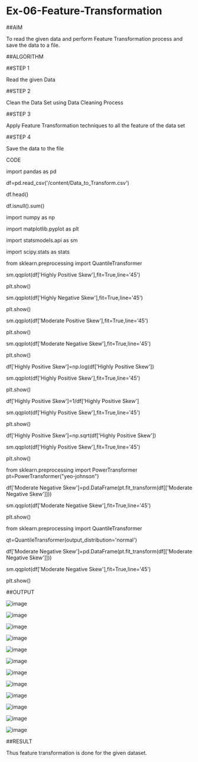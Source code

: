 # Ex-06-Feature-Transformation

##AIM

To read the given data and perform Feature Transformation process and save the data to a file.

##ALGORITHM

##STEP 1

Read the given Data

##STEP 2

Clean the Data Set using Data Cleaning Process

##STEP 3

Apply Feature Transformation techniques to all the feature of the data set

##STEP 4

Save the data to the file

CODE

import pandas as pd

df=pd.read_csv('/content/Data_to_Transform.csv')

df.head()

df.isnull().sum()

import numpy as np

import matplotlib.pyplot as plt

import statsmodels.api as sm

import scipy.stats as stats

from sklearn.preprocessing import QuantileTransformer

sm.qqplot(df['Highly Positive Skew'],fit=True,line='45')

plt.show()

sm.qqplot(df['Highly Negative Skew'],fit=True,line='45')

plt.show()

sm.qqplot(df['Moderate Positive Skew'],fit=True,line='45')

plt.show()

sm.qqplot(df['Moderate Negative Skew'],fit=True,line='45')

plt.show()

df['Highly Positive Skew']=np.log(df['Highly Positive Skew'])

sm.qqplot(df['Highly Positive Skew'],fit=True,line='45')

plt.show()

df['Highly Positive Skew']=1/df['Highly Positive Skew']

sm.qqplot(df['Highly Positive Skew'],fit=True,line='45')

plt.show()

df['Highly Positive Skew']=np.sqrt(df['Highly Positive Skew'])

sm.qqplot(df['Highly Positive Skew'],fit=True,line='45')

plt.show()

from sklearn.preprocessing import PowerTransformer pt=PowerTransformer("yeo-johnson")

df['Moderate Negative Skew']=pd.DataFrame(pt.fit_transform(df[['Moderate Negative Skew']]))

sm.qqplot(df['Moderate Negative Skew'],fit=True,line='45')

plt.show()

from sklearn.preprocessing import QuantileTransformer

qt=QuantileTransformer(output_distribution='normal')

df['Moderate Negative Skew']=pd.DataFrame(pt.fit_transform(df[['Moderate Negative Skew']]))

sm.qqplot(df['Moderate Negative Skew'],fit=True,line='45')

plt.show()

##OUTPUT

![image](https://github.com/nivetharajaa/Ex-06-Feature-Transformation/assets/120543388/1ed3d57b-3354-4c71-8799-153d785aa246)

![image](https://github.com/nivetharajaa/Ex-06-Feature-Transformation/assets/120543388/14eee2bb-623f-47f9-946e-26bc7bf389d6)

![image](https://github.com/nivetharajaa/Ex-06-Feature-Transformation/assets/120543388/4296b790-33d1-4022-ba78-e8c279444650)

![image](https://github.com/nivetharajaa/Ex-06-Feature-Transformation/assets/120543388/e7e3e5d8-ac7e-4a3a-9eab-c779a16b920c)

![image](https://github.com/nivetharajaa/Ex-06-Feature-Transformation/assets/120543388/9f1cb717-4a76-42b3-98a1-f324b93bd69b)

![image](https://github.com/nivetharajaa/Ex-06-Feature-Transformation/assets/120543388/55598367-5b0e-46c0-97ca-2c1f3614180a)

![image](https://github.com/nivetharajaa/Ex-06-Feature-Transformation/assets/120543388/850fab3f-d05d-4afe-ba7c-39d6d6131f2d)

![image](https://github.com/nivetharajaa/Ex-06-Feature-Transformation/assets/120543388/c138626d-4a92-47bd-94d2-f1648864ce92)

![image](https://github.com/nivetharajaa/Ex-06-Feature-Transformation/assets/120543388/3b1ae232-6e38-4e1c-99cd-009722e89210)

![image](https://github.com/nivetharajaa/Ex-06-Feature-Transformation/assets/120543388/8143dedc-1c46-44b4-8d79-d14bae4e6f2c)

![image](https://github.com/nivetharajaa/Ex-06-Feature-Transformation/assets/120543388/d30026d5-47c1-481c-a715-1c88be8d4f4e)

![image](https://github.com/nivetharajaa/Ex-06-Feature-Transformation/assets/120543388/7d1ee3ea-96c3-4352-a2c3-42a35a293ec3)

##RESULT

Thus feature transformation is done for the given dataset.

















